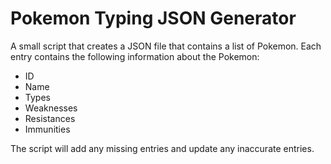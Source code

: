 # Pokemon Typing JSON Generator

A small script that creates a JSON file that contains a list of Pokemon.
Each entry contains the following information about the Pokemon:

- ID
- Name
- Types
- Weaknesses
- Resistances
- Immunities

The script will add any missing entries and update any inaccurate entries.
